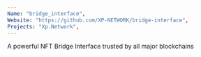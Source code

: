 ```yaml
---
Name: "bridge_interface",
Website: "https://github.com/XP-NETWORK/bridge-interface",
Projects: "Xp.Network",
---
```

<!--lang:en--> 
A powerful NFT Bridge Interface trusted by all major blockchains
<!--lang:es--] 
test
<!--lang:de--] 
test
<!--lang:fr--] 
test
<!--lang:pl--] 
test
<!--lang:uk--] 
test
[!--lang:*-->  
